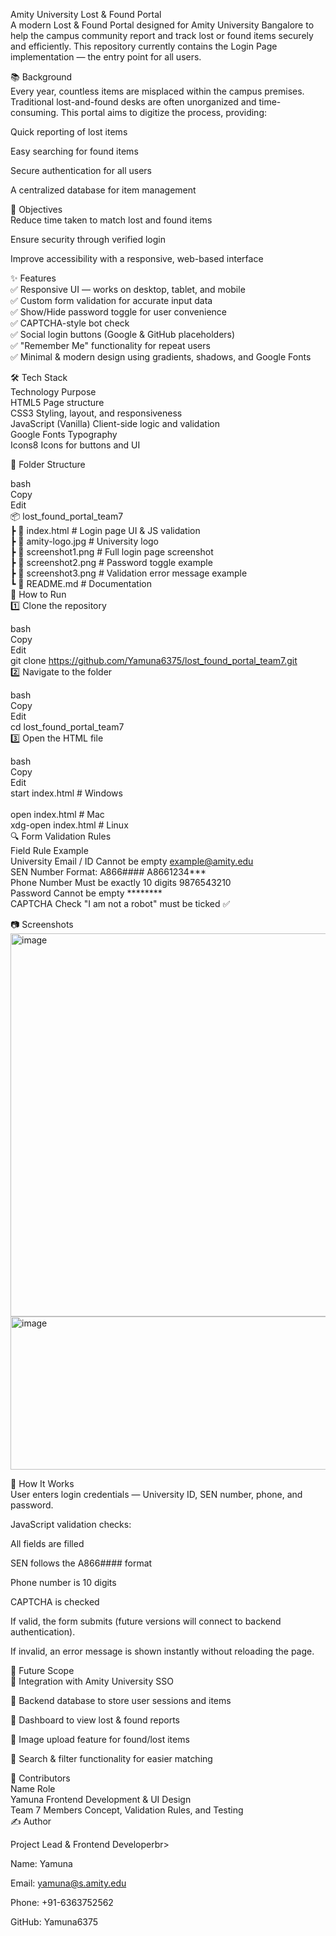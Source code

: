 Amity University Lost & Found Portal <br>
A modern Lost & Found Portal designed for Amity University Bangalore to help the campus community report and track lost or found items securely and efficiently.
This repository currently contains the Login Page implementation — the entry point for all users.

📚 Background<br>
Every year, countless items are misplaced within the campus premises. Traditional lost-and-found desks are often unorganized and time-consuming.
This portal aims to digitize the process, providing:

Quick reporting of lost items

Easy searching for found items

Secure authentication for all users

A centralized database for item management

🎯 Objectives<br>
Reduce time taken to match lost and found items

Ensure security through verified login

Improve accessibility with a responsive, web-based interface

✨ Features<br>
✅ Responsive UI — works on desktop, tablet, and mobile<br>
✅ Custom form validation for accurate input data<br>
✅ Show/Hide password toggle for user convenience<br>
✅ CAPTCHA-style bot check<br>
✅ Social login buttons (Google & GitHub placeholders)<br>
✅ "Remember Me" functionality for repeat users<br>
✅ Minimal & modern design using gradients, shadows, and Google Fonts<br>

🛠️ Tech Stack<br>
Technology	Purpose<br>
HTML5	Page structure<br>
CSS3	Styling, layout, and responsiveness<br>
JavaScript (Vanilla)	Client-side logic and validation<br>
Google Fonts	Typography<br>
Icons8	Icons for buttons and UI<br>

📂 Folder Structure<br>

bash<br>
Copy<br>
Edit<br>
📦 lost_found_portal_team7 <br>
 ┣ 📜 index.html         # Login page UI & JS validation <br>
 ┣ 📜 amity-logo.jpg     # University logo<br>
 ┣ 📜 screenshot1.png    # Full login page screenshot<br>
 ┣ 📜 screenshot2.png    # Password toggle example<br>
 ┣ 📜 screenshot3.png    # Validation error message example <br>
 ┗ 📜 README.md          # Documentation<br>
🚀 How to Run<br>
1️⃣ Clone the repository<br>

bash<br>
Copy<br>
Edit<br>
git clone https://github.com/Yamuna6375/lost_found_portal_team7.git <br>
2️⃣ Navigate to the folder <br>


bash<br>
Copy<br>
Edit<br>
cd lost_found_portal_team7 <br>
3️⃣ Open the HTML file<br>

bash<br>
Copy<br>
Edit<br>
start index.html     # Windows <br>  
open index.html      # Mac  <br>
xdg-open index.html  # Linux  <br>
🔍 Form Validation Rules<br>
Field	Rule	Example<br>
University Email / ID	Cannot be empty	example@amity.edu <br>
SEN Number	Format: A866####	A8661234*** <br>
Phone Number	Must be exactly 10 digits	9876543210 <br>
Password	Cannot be empty	******** <br>
CAPTCHA Check	"I am not a robot" must be ticked	✅<br>

📷 Screenshots<br>
<img width="1362" height="613" alt="image" src="https://github.com/user-attachments/assets/9977492b-d6cf-453d-ac92-b42ebb8815bd" /><br>
<img width="1363" height="245" alt="image" src="https://github.com/user-attachments/assets/e6e606b4-3966-4e0d-b0ab-a52d089ce2db" /><br>

 
🔄 How It Works<br>
User enters login credentials — University ID, SEN number, phone, and password.

JavaScript validation checks:

All fields are filled

SEN follows the A866#### format

Phone number is 10 digits

CAPTCHA is checked

If valid, the form submits (future versions will connect to backend authentication).

If invalid, an error message is shown instantly without reloading the page.

📌 Future Scope<br>
🔹 Integration with Amity University SSO

🔹 Backend database to store user sessions and items

🔹 Dashboard to view lost & found reports

🔹 Image upload feature for found/lost items

🔹 Search & filter functionality for easier matching

🤝 Contributors<br>
Name	Role<br>
Yamuna	Frontend Development & UI Design<br>
Team 7 Members	Concept, Validation Rules, and Testing<br>
✍️ Author<br>

Project Lead & Frontend Developerbr>

Name: Yamuna

Email: yamuna@s.amity.edu

Phone: +91-6363752562

GitHub: Yamuna6375


